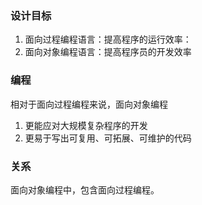 ### 设计目标
1. 面向过程编程语言：提高程序的运行效率：
2. 面向对象编程语言：提高程序员的开发效率

### 编程
相对于面向过程编程来说，面向对象编程

1. 更能应对大规模复杂程序的开发
2. 更易于写出可复用、可拓展、可维护的代码

### 关系
面向对象编程中，包含面向过程编程。




